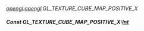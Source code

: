 _[opengl](../../modules/opengl/opengl-module.md):[opengl](../../modules/opengl/opengl-module.md).GL\_TEXTURE\_CUBE\_MAP\_POSITIVE\_X_
##### Const GL\_TEXTURE\_CUBE\_MAP\_POSITIVE\_X:[Int](../../modules/wonkey/wonkey-types-int.md)
